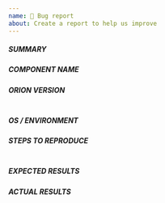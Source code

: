 ```yaml
---
name: 🐛 Bug report
about: Create a report to help us improve
---
```

<!--- Verify first that your issue is not already reported on GitHub -->
<!--- Also test if the latest release and develop branch are affected too -->

##### SUMMARY
<!--- Explain the problem briefly below -->

##### COMPONENT NAME
<!--- Write the name of the command, doc, task or feature below, use your best guess if unsure -->

##### ORION VERSION
<!--- Paste verbatim output from "orion --version" between quotes -->
```paste below

```


##### OS / ENVIRONMENT
<!--- Provide all relevant information below, e.g. target OS versions, shell, etc. -->


##### STEPS TO REPRODUCE
<!--- Describe exactly how to reproduce the problem, using a minimal test-case -->

<!--- Paste example  commands between quotes below -->
```bash

```

<!--- HINT: You can paste gist.github.com links for larger files -->

##### EXPECTED RESULTS
<!--- Describe what you expected to happen when running the steps above -->


##### ACTUAL RESULTS
<!--- Describe what actually happened. If possible run with extra verbosity -->

<!--- Paste verbatim command output between quotes -->
```paste below

```
